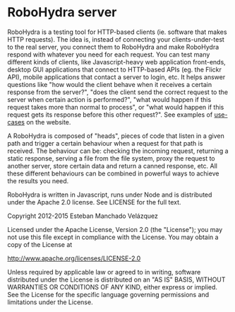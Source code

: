 # RoboHydra server

RoboHydra is a testing tool for HTTP-based clients (ie. software that
makes HTTP requests). The idea is, instead of connecting your
clients-under-test to the real server, you connect them to RoboHydra
and make RoboHydra respond with whatever you need for each request.
You can test many different kinds of clients, like Javascript-heavy
web application front-ends, desktop GUI applications that connect to
HTTP-based APIs (eg. the Flickr API), mobile applications that contact
a server to login, etc. It helps answer questions like "how would the
client behave when it receives a certain response from the server?",
"does the client send the correct request to the server when certain
action is performed?", "what would happen if this request takes more
than normal to process", or "what would happen if this request gets
its response before this other request?". See examples of
[use-cases](http://robohydra.org/usecases/) on the website.

A RoboHydra is composed of "heads", pieces of code that listen in a
given path and trigger a certain behaviour when a request for that
path is received. The behaviour can be: checking the incoming request,
returning a static response, serving a file from the file system,
proxy the request to another server, store certain data and return a
canned response, etc. All these different behaviours can be combined
in powerful ways to achieve the results you need.

RoboHydra is written in Javascript, runs under Node and is distributed
under the Apache 2.0 license. See LICENSE for the full text.


Copyright 2012-2015 Esteban Manchado Velázquez

   Licensed under the Apache License, Version 2.0 (the "License");
   you may not use this file except in compliance with the License.
   You may obtain a copy of the License at

   http://www.apache.org/licenses/LICENSE-2.0

   Unless required by applicable law or agreed to in writing, software
   distributed under the License is distributed on an "AS IS" BASIS,
   WITHOUT WARRANTIES OR CONDITIONS OF ANY KIND, either express or implied.
   See the License for the specific language governing permissions and
   limitations under the License.
